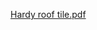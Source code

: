 [Hardy roof tile.pdf](https://github.com/Majed-Abdulbaki/Hordy-roof-tile/files/8840758/Hardy.roof.tile.pdf)

